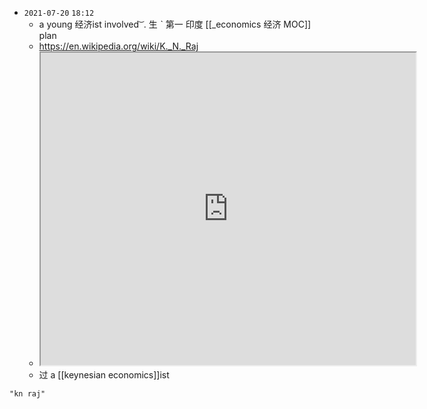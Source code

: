 - `2021-07-20`  `18:12`
	- a young 经济ist involved ͝ .  生 ˋ 第一 印度 [[_economics 经济 MOC]] plan
	- https://en.wikipedia.org/wiki/K._N._Raj
	- <iframe src="https://en.wikipedia.org/wiki/K._N._Raj" width="600" height="500" ></iframe>
	- 过 a [[keynesian economics]]ist

```query 2021-12-02 14:11
"kn raj"
```